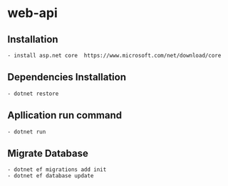 # web-api

## Installation
    - install asp.net core  https://www.microsoft.com/net/download/core

## Dependencies Installation
    - dotnet restore

## Apllication run command
    - dotnet run

## Migrate Database
    - dotnet ef migrations add init
    - dotnet ef database update